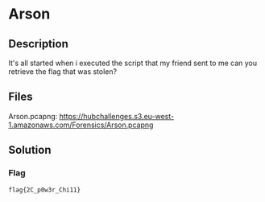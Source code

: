# Arson

## Description
It's all started when i executed the script that my friend sent to me can you retrieve the flag that was stolen?

## Files
Arson.pcapng: https://hubchallenges.s3.eu-west-1.amazonaws.com/Forensics/Arson.pcapng

## Solution

### Flag
```
flag{2C_p0w3r_Chi11}
```
